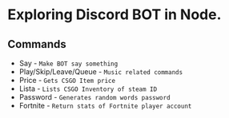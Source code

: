 # Exploring Discord BOT in Node.

## Commands
* Say - `Make BOT say something`
* Play/Skip/Leave/Queue - `Music related commands`
* Price - `Gets CSGO Item price`
* Lista - `Lists CSGO Inventory of steam ID`
* Password - `Generates random words password`
* Fortnite - `Return stats of Fortnite player account`
